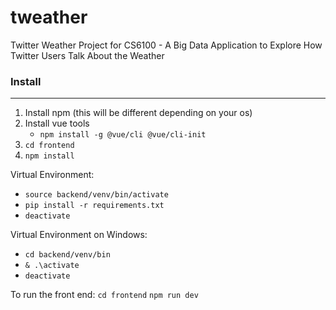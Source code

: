 # tweather
Twitter Weather Project for CS6100 -  A Big Data Application to Explore How Twitter Users Talk About the Weather

### Install
------
1. Install npm (this will be different depending on your os)
2. Install vue tools
    - `npm install -g @vue/cli @vue/cli-init`
3. `cd frontend`
4. `npm install`

Virtual Environment:
- `source backend/venv/bin/activate`
- `pip install -r requirements.txt`
- `deactivate`

Virtual Environment on Windows:
- `cd backend/venv/bin`
- `& .\activate`
- `deactivate`

To run the front end:
`cd frontend`
`npm run dev`

